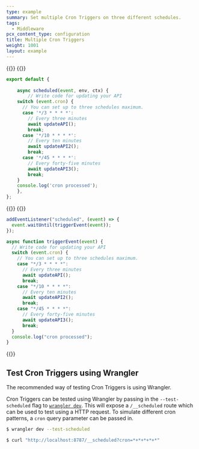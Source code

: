 ```yaml
---
type: example
summary: Set multiple Cron Triggers on three different schedules.
tags:
  - Middleware
pcx_content_type: configuration
title: Multiple Cron Triggers
weight: 1001
layout: example
---
```


{{<tabs labels="js/esm | js/sw">}}
{{<tab label="js/esm" default="true">}}

```js
export default {
  
	async scheduled(event, env, ctx) {
		// Write code for updating your API
    switch (event.cron) {
      // You can set up to three schedules maximum.
      case '*/3 * * * *':
        // Every three minutes
        await updateAPI();
        break;
      case '*/10 * * * *':
        // Every ten minutes
        await updateAPI2();
        break;
      case '*/45 * * * *':
        // Every forty-five minutes
        await updateAPI3();
        break;
    }
    console.log('cron processed');
	},
};
```
{{</tab>}}
{{<tab label="js/sw">}}
```js
addEventListener("scheduled", (event) => {
  event.waitUntil(triggerEvent(event));
});

async function triggerEvent(event) {
  // Write code for updating your API
  switch (event.cron) {
    // You can set up to three schedules maximum.
    case "*/3 * * * *":
      // Every three minutes
      await updateAPI();
      break;
    case "*/10 * * * *":
      // Every ten minutes
      await updateAPI2();
      break;
    case "*/45 * * * *":
      // Every forty-five minutes
      await updateAPI3();
      break;
  }
  console.log("cron processed");
}
```
{{</tabs>}}

## Test Cron Triggers using Wrangler

The recommended way of testing Cron Triggers is using Wrangler.

Cron Triggers can be tested using Wrangler by passing in the `--test-scheduled` flag to [`wrangler dev`](/workers/wrangler/commands/#dev). This will expose a `/__scheduled` route which can be used to test using a HTTP request. To simulate different cron patterns, a `cron` query parameter can be passed in.

```sh
$ wrangler dev --test-scheduled

$ curl "http://localhost:8787/__scheduled?cron=*+*+*+*+*"
```
